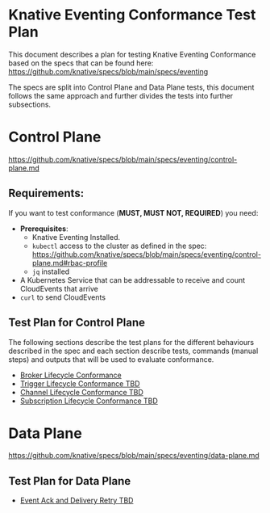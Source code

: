 # Knative Eventing Conformance Test Plan

This document describes a plan for testing Knative Eventing Conformance based on the specs that can be found here: https://github.com/knative/specs/blob/main/specs/eventing

The specs are split into Control Plane and Data Plane tests, this document follows the same approach and further divides the tests into further subsections. 

# Control Plane

https://github.com/knative/specs/blob/main/specs/eventing/control-plane.md


## Requirements: 

If you want to test conformance (**MUST, MUST NOT, REQUIRED**) you need: 
- **Prerequisites**: 
    - Knative Eventing Installed. 
    - `kubectl` access to the cluster as defined in the spec: https://github.com/knative/specs/blob/main/specs/eventing/control-plane.md#rbac-profile
    - `jq` installed
- A Kubernetes Service that can be addressable to receive and count CloudEvents that arrive
- `curl` to send CloudEvents

## Test Plan for Control Plane

The following sections describe the test plans for the different behaviours described in the spec and each section describe tests, commands (manual steps) and outputs that will be used to evaluate conformance. 

- [Broker Lifecycle Conformance](broker-lifecycle-conformance.md)
- [Trigger Lifecycle Conformance TBD]()
- [Channel Lifecycle Conformance TBD]()
- [Subscription Lifecycle Conformance TBD]()


# Data Plane

https://github.com/knative/specs/blob/main/specs/eventing/data-plane.md

## Test Plan for Data Plane

- [Event Ack and Delivery Retry TBD]()












